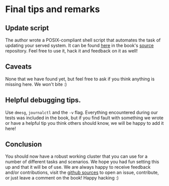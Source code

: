 # Final tips and remarks

## Update script
 The author wrote a POSIX-compliant shell script that automates the task of updating your served system. It can be found [here](https://github.com/Phenitei/ro-centos/blob/master/scripts/update-script) in the book's [source](https://github.com/Phenitei/ro-centos) repository. Feel free to use it, hack it and feedback on it as well!

## Caveats
None that we have found yet, but feel free to ask if you think anything is missing here. We won't bite :)

## Helpful debugging tips.
Use `dmesg`, `journalctl` and the `-v` flag. Everything encountered during our tests was included in the book, but if you find fault with something we wrote or have a helpful tip you think others should know, we will be happy to add it here!

## Conclusion
 You should now have a robust working cluster that you can use for a number of different tasks and scenarios. We hope you had fun setting this up and that it will be of use. We are always happy to receive feedback and/or contributions, visit the [github sources](https://github.com/Phenitei/ro-centos) to open an issue, contribute, or just leave a comment on the book! Happy hacking :)

